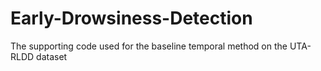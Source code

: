 # Early-Drowsiness-Detection
The supporting code used for the baseline temporal method on the UTA-RLDD dataset
